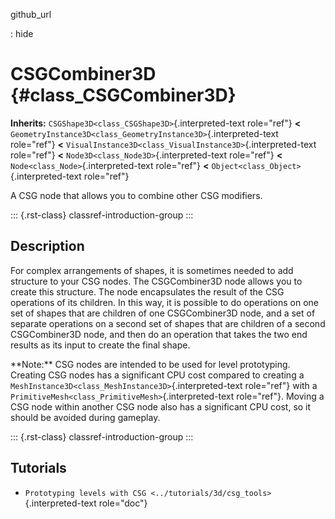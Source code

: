 github_url

:   hide

# CSGCombiner3D {#class_CSGCombiner3D}

**Inherits:** `CSGShape3D<class_CSGShape3D>`{.interpreted-text
role="ref"} **\<**
`GeometryInstance3D<class_GeometryInstance3D>`{.interpreted-text
role="ref"} **\<**
`VisualInstance3D<class_VisualInstance3D>`{.interpreted-text role="ref"}
**\<** `Node3D<class_Node3D>`{.interpreted-text role="ref"} **\<**
`Node<class_Node>`{.interpreted-text role="ref"} **\<**
`Object<class_Object>`{.interpreted-text role="ref"}

A CSG node that allows you to combine other CSG modifiers.

::: {.rst-class}
classref-introduction-group
:::

## Description

For complex arrangements of shapes, it is sometimes needed to add
structure to your CSG nodes. The CSGCombiner3D node allows you to create
this structure. The node encapsulates the result of the CSG operations
of its children. In this way, it is possible to do operations on one set
of shapes that are children of one CSGCombiner3D node, and a set of
separate operations on a second set of shapes that are children of a
second CSGCombiner3D node, and then do an operation that takes the two
end results as its input to create the final shape.

\*\*Note:\*\* CSG nodes are intended to be used for level prototyping.
Creating CSG nodes has a significant CPU cost compared to creating a
`MeshInstance3D<class_MeshInstance3D>`{.interpreted-text role="ref"}
with a `PrimitiveMesh<class_PrimitiveMesh>`{.interpreted-text
role="ref"}. Moving a CSG node within another CSG node also has a
significant CPU cost, so it should be avoided during gameplay.

::: {.rst-class}
classref-introduction-group
:::

## Tutorials

- `Prototyping levels with CSG <../tutorials/3d/csg_tools>`{.interpreted-text
  role="doc"}
